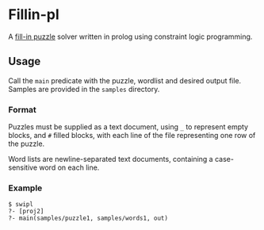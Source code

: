 # Fillin-pl

A [fill-in puzzle](https://en.wikipedia.org/wiki/Fill-In_(puzzle)) solver written in prolog using constraint logic programming.

## Usage

Call the `main` predicate with the puzzle, wordlist and desired output file. Samples are provided in the `samples` directory.

### Format

Puzzles must be supplied as a text document, using `_` to represent empty blocks, and `#` filled blocks, with each line of the file representing one row of the puzzle.

Word lists are newline-separated text documents, containing a case-sensitive word on each line.

### Example

```
$ swipl
?- [proj2]
?- main(samples/puzzle1, samples/words1, out)
```
